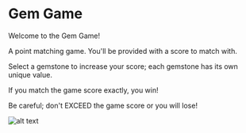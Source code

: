 # Gem Game
Welcome to the Gem Game!

A point matching game. You'll be provided with a score to match with. 

Select a gemstone to increase your score; each gemstone has its own unique value. 

If you match the game score exactly, you win! 

Be careful; don't EXCEED the game score or you will lose!

![alt text](https://media.giphy.com/media/3q1sPPbZoKjyXNkiKW/giphy.gif)